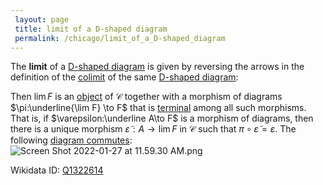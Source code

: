 ```yaml
---
 layout: page
 title: limit of a D-shaped diagram
 permalink: /chicago/limit_of_a_D-shaped_diagram
---
```

The **limit** of a [D-shaped diagram](https://defsmath.github.io/DefsMath/commutative_diagram) is given by reversing the arrows in the definition of the [colimit](https://defsmath.github.io/DefsMath/D-shaped_diagram) of the same [D-shaped diagram](https://defsmath.github.io/DefsMath/colimit):

Then $\lim F$ is an [object](https://defsmath.github.io/DefsMath/D-shaped_diagram) of $\mathcal C$  together with a morphism of diagrams $\pi:\underline{\lim F} \to F$ that is [terminal](https://defsmath.github.io/DefsMath/category) among all such morphisms. That is, if $\varepsilon:\underline A\to F$ is a morphism of diagrams, then there is a unique morphism $\tilde \varepsilon: A\to \lim F$ in $\mathcal C$ such that $\pi\circ \tilde\varepsilon = \varepsilon$. The following [diagram commutes](https://defsmath.github.io/DefsMath/terminal_object):
![Screen Shot 2022-01-27 at 11.59.30 AM.png](https://defsmath.github.io/DefsMath/commutative_diagram)

Wikidata ID: [Q1322614](https://www.wikidata.org/wiki/Q1322614)